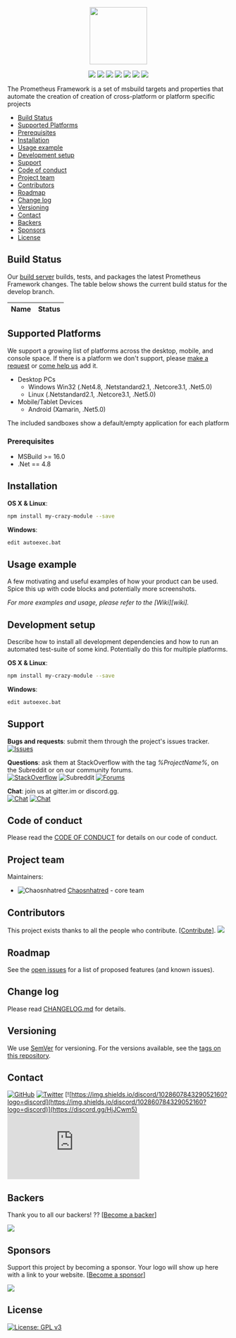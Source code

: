 
<p align="center">
    <img src="https://placeholder.pics/svg/500x200/DEDEDE/555555/Prometheus%20Framework"
        height="130">
</p>
<p align="center">
    <a href="https://github.com/%USER%/%ProjectName%/graphs/contributors" alt="Contributors">
        <img src="https://img.shields.io/github/contributors/%USER%/%ProjectName%" /></a>
    <a href="#backers" alt="Backers on Open Collective">
        <img src="https://img.shields.io/opencollective/backers/%ProjectName%" /></a>
    <a href="#sponsors" alt="Sponsors on Open Collective">
        <img src="https://img.shields.io/opencollective/sponsors/%ProjectName%" /></a>
    <a href="https://github.com/badges/shields/pulse" alt="Activity">
        <img src="https://img.shields.io/github/commit-activity/m/%USER%/%ProjectName%" /></a>
            <a href="#">
            <img src="https://img.shields.io/github/last-commit/%USER%/%ProjectName%"></a>
            <a href="https://github.com/%USER%/%ProjectName%/releases">
           <img src="https://img.shields.io/github/v/release/%USER%/%ProjectName%"></a>
      <a href="#">
	      <img src="https://img.shields.io/github/release-date/%USER%/%ProjectName%?label=last release date"></a>
</p>

The Prometheus Framework is a set of msbuild targets and properties that automate the creation of creation of cross-platform or platform specific projects

 * [Build Status](#build-status)
 * [Supported Platforms](#supported-platforms)
 * [Prerequisites](#prerequisites)
 * [Installation](#installation)
 * [Usage example](#usage-example)
 * [Development setup](#development-setup)
 * [Support](#support)
 * [Code of conduct](#code-of-conduct)
 * [Project team](#project-team)
 * [Contributors](#contributors)
 * [Roadmap](#roadmap)
 * [Change log](#change-log)
 * [Versioning](#versioning)
 * [Contact](#contact)
 * [Backers](#backers)
 * [Sponsors](#sponsors)
 * [License](#license)
 
 ## Build Status

Our [build server](%BUILDSERVER%) builds, tests, and packages the latest Prometheus Framework changes.  The table below shows the current build status for the develop branch.

| Name  | Status |
|:---|--------|

## Supported Platforms

We support a growing list of platforms across the desktop, mobile, and console space.  If there is a platform we don't support, please [make a request](https://github.com/MonoGame/MonoGame/issues) or [come help us](CONTRIBUTING.md) add it.

 * Desktop PCs
   * Windows Win32 (.Net4.8, .Netstandard2.1, .Netcore3.1, .Net5.0)
   * Linux (.Netstandard2.1, .Netcore3.1, .Net5.0)
 * Mobile/Tablet Devices
   * Android (Xamarin, .Net5.0)

The included sandboxes show a default/empty application for each platform

### Prerequisites
* MSBuild >= 16.0
* .Net == 4.8

## Installation

__OS X & Linux__:

```sh
npm install my-crazy-module --save
```

__Windows__:

```sh
edit autoexec.bat
```

## Usage example

A few motivating and useful examples of how your product can be used. Spice this up with code blocks and potentially more screenshots.

_For more examples and usage, please refer to the [Wiki][wiki]._

## Development setup

Describe how to install all development dependencies and how to run an automated test-suite of some kind. Potentially do this for multiple platforms.

__OS X & Linux__:

```sh
npm install my-crazy-module --save
```

__Windows__:

```sh
edit autoexec.bat
```

## Support

__Bugs and requests__: submit them through the project's issues tracker.<br>
[![Issues](https://img.shields.io/github/issues-raw/%USER%/%ProjectName%?logo=github)]( https://github.com/%USER%/%ProjectName%/issues )

__Questions__: ask them at StackOverflow with the tag *%ProjectName%*, on the Subreddit or on our community forums.<br>
[![StackOverflow](https://img.shields.io/stackexchange/stackoverflow/t/%ProjectName%?logo=stackoverflow)]( http://stackoverflow.com/questions/tagged/%USER%/%ProjectName% )
![Subreddit](https://img.shields.io/reddit/subreddit-subscribers/%ProjectName%?logo=reddit)
[![Forums](https://img.shields.io/badge/forums-forums-yellowgreen)]()

__Chat__: join us at gitter.im or discord.gg.<br>
[![Chat](https://img.shields.io/gitter/room/nwjs/nsjs?label=gitter.im&logo=gitter)]( https://gitter.im/%USER%/%ProjectName% )
[![Chat](https://img.shields.io/discord/308323056592486420?logo=discord&label=discord.gg)](https://discord.gg/HjJCwm5)

## Code of conduct

Please read the [CODE OF CONDUCT](CODE_OF_CONDUCT.md) for details on our code of conduct.

## Project team

Maintainers:
- ![Chaosnhatred](https://github.com/chaosnhatred.png?size=20) [Chaosnhatred](https://github.com/chaosnhatred)  - core team

## Contributors

This project exists thanks to all the people who contribute. [[Contribute](CONTRIBUTING.md)].
<a href="https://github.com/%USER%/%ProjectName%/graphs/contributors"><img src="https://opencollective.com/%ProjectName%/contributors.svg?width=890" /></a>

## Roadmap

See the [open issues](https://github.com/%USER%/%ProjectName%/issues) for a list of proposed features (and known issues).

## Change log

Please read [CHANGELOG.md](CHANGELOG.md) for details.

## Versioning
We use [SemVer](http://semver.org/) for versioning.
For the versions available, see the [tags on this repository](https://github.com/chaosnhatred/epa-envirofacts-api/tags).

## Contact
[![GitHub](https://img.shields.io/github/followers/chaosnhatred?label=%40Chaosnhatred&logo=github)]()
[![Twitter](https://img.shields.io/twitter/follow/chaosnhatred?logo=twitter&style=flat&label=%40Chaosnhatred)](https://twitter.com/chaosnhatred)
[![https://img.shields.io/discord/102860784329052160?logo=discord](https://img.shields.io/discord/102860784329052160?logo=discord)](https://discord.gg/HjJCwm5)
[![gitter.gg](https://img.shields.io/gitter/room/nwjs/nw.js?logo=gitter)](https://gitter.im/MonoGame/MonoGame)

## Backers

Thank you to all our backers! ?? [[Become a backer](https://opencollective.com/%ProjectName%#backer)]

<a href="https://opencollective.com/%ProjectName%#backers" target="_blank"><img src="https://opencollective.com/%ProjectName%/backers.svg?width=890"></a>

## Sponsors

Support this project by becoming a sponsor. Your logo will show up here with a link to your website. [[Become a sponsor](https://opencollective.com/%ProjectName%#sponsor)]

<a href="https://opencollective.com/%ProjectName%/sponsor/0/website" target="_blank"><img src="https://opencollective.com/%ProjectName%/sponsor/0/avatar.svg"></a>

## License

[![License: GPL v3](https://img.shields.io/badge/License-GPL%20v3-blue.svg)](https://www.gnu.org/licenses/gpl-3.0)
